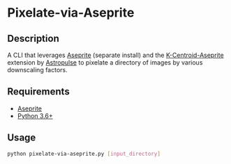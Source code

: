 # Pixelate-via-Aseprite

## Description

A CLI that leverages [Aseprite](https://www.aseprite.org/) (separate install) and the [K-Centroid-Aseprite](https://github.com/Astropulse/K-Centroid-Aseprite) extension by [Astropulse](https://github.com/Astropulse) to pixelate a directory of images by various downscaling factors.

## Requirements

- [Aseprite](https://www.aseprite.org/)
- [Python 3.6+](https://www.python.org/downloads/)

## Usage

```bash
python pixelate-via-aseprite.py [input_directory]
```
